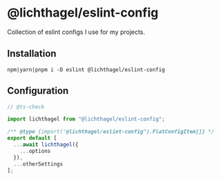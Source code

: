 # @lichthagel/eslint-config

Collection of eslint configs I use for my projects.

## Installation

`npm|yarn|pnpm i -D eslint @lichthagel/eslint-config`

## Configuration

```js
// @ts-check

import lichthagel from "@lichthagel/eslint-config";

/** @type {import("@lichthagel/eslint-config").FlatConfigItem[]} */
export default [
  ...await lichthagel({
    ...options
  }),
  ...otherSettings
];
```
